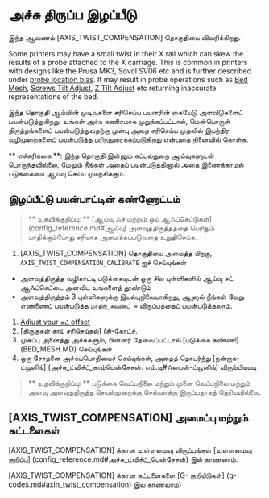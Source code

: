 # அச்சு திருப்ப இழப்பீடு

இந்த ஆவணம் [AXIS_TWIST_COMPENSATION] தொகுதியை விவரிக்கிறது.

Some printers may have a small twist in their X rail which can skew the results of a probe attached to the X carriage. This is common in printers with designs like the Prusa MK3, Sovol SV06 etc and is further described under [probe location
bias](Probe_Calibrate.md#location-bias-check). It may result in probe operations such as [Bed Mesh](Bed_Mesh.md), [Screws Tilt Adjust](G-Codes.md#screws_tilt_adjust), [Z Tilt Adjust](G-Codes.md#z_tilt_adjust) etc returning inaccurate representations of the bed.

இந்த தொகுதி ஆய்வின் முடிவுகளை சரிசெய்ய பயனரின் கையேடு அளவீடுகளைப் பயன்படுத்துகிறது. உங்கள் அச்சு கணிசமாக முறுக்கப்பட்டால், மென்பொருள் திருத்தங்களைப் பயன்படுத்துவதற்கு முன்பு அதை சரிசெய்ய முதலில் இயந்திர வழிமுறைகளைப் பயன்படுத்த பரிந்துரைக்கப்படுகிறது என்பதை நினைவில் கொள்க.

** எச்சரிக்கை **: இந்த தொகுதி இன்னும் கப்பல்துறை ஆய்வுகளுடன் பொருந்தவில்லை, மேலும் நீங்கள் அதைப் பயன்படுத்தினால் அதை இணைக்காமல் படுக்கையை ஆய்வு செய்ய முயற்சிக்கும்.

## இழப்பீட்டு பயன்பாட்டின் கண்ணோட்டம்

> ** உதவிக்குறிப்பு: ** [ஆய்வு ஃச் மற்றும் ஒய் ஆஃப்செட்டுகள்] (config_reference.md#ஆய்வு) அளவுத்திருத்தத்தை பெரிதும் பாதிக்கும்போது சரியாக அமைக்கப்படுவதை உறுதிசெய்க.

1. [AXIS_TWIST_COMPENSATION] தொகுதியை அமைத்த பிறகு, `AXIS_TWIST_COMPENSATION_CALIBRATE` ஐச் செய்யுங்கள்

* அளவுத்திருத்த வழிகாட்டி படுக்கையுடன் ஒரு சில புள்ளிகளில் ஆய்வு சட் ஆஃப்செட்டை அளவிட உங்களைத் தூண்டும்
* அளவுத்திருத்தம் 3 புள்ளிகளுக்கு இயல்புநிலையாகிறது, ஆனால் நீங்கள் வேறு எண்ணைப் பயன்படுத்த `மாதிரி_சவுண்ட் =` விருப்பத்தைப் பயன்படுத்தலாம்.

1. [Adjust your சட் offset](Probe_Calibrate.md#calibrating-probe-z-offset)
1. [திருகுகள் சாய் சரிசெய்தல்] (சி-கோட்ச்.
1. முகப்பு அனைத்து அச்சுகளும், பின்னர் தேவைப்பட்டால் [படுக்கை கண்ணி] (BED_MESH.MD) செய்யுங்கள்
1. ஒரு சோதனை அச்சுப்பொறியைச் செய்யுங்கள், அதைத் தொடர்ந்து [நன்றாக-ட்யூனிங்] (அச்சு_ட்விச்ட்_காம்பென்சேசன். எம்.டி#ஃபைன்-ட்யூனிங்) விரும்பியபடி

> ** உதவிக்குறிப்பு: ** படுக்கை வெப்பநிலை மற்றும் முனை வெப்பநிலை மற்றும் அளவு அளவுத்திருத்த செயல்முறைக்கு செல்வாக்கு இருப்பதாகத் தெரியவில்லை.

## [AXIS_TWIST_COMPENSATION] அமைப்பு மற்றும் கட்டளைகள்

[AXIS_TWIST_COMPENSATION] க்கான உள்ளமைவு விருப்பங்கள் [உள்ளமைவு குறிப்பு] (config_reference.md#அச்சு_ட்விச்ட்_பென்சேசன்) இல் காணலாம்.

[AXIS_TWIST_COMPENSATION] க்கான கட்டளைகளை [G- குறியீடுகள்] (g-codes.md#axin_twist_compensation) இல் காணலாம்)
